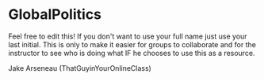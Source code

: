GlobalPolitics
==============
Feel free to edit this! If you don't want to use your full name just use your last initial. This is only to make it easier for groups to collaborate and for the instructor to see who is doing what IF he chooses to use this as a resource.

Jake Arseneau (ThatGuyinYourOnlineClass)
